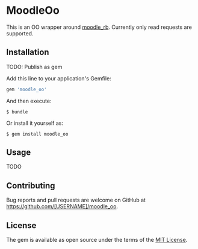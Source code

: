 # MoodleOo

This is an OO wrapper around [moodle_rb](https://rubygems.org/gems/moodle_rb).
Currently only read requests are supported.

## Installation

TODO: Publish as gem

Add this line to your application's Gemfile:

```ruby
gem 'moodle_oo'
```

And then execute:

    $ bundle

Or install it yourself as:

    $ gem install moodle_oo

## Usage

TODO

## Contributing

Bug reports and pull requests are welcome on GitHub at https://github.com/[USERNAME]/moodle_oo.

## License

The gem is available as open source under the terms of the [MIT License](https://opensource.org/licenses/MIT).
